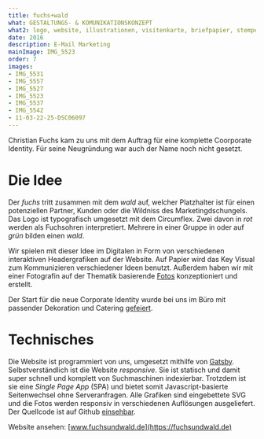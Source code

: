 ```yaml
---
title: fuchs+wald
what: GESTALTUNGS- & KOMUNIKATIONSKONZEPT
what2: logo, website, illustrationen, visitenkarte, briefpapier, stempel, t-shirt
date: 2016
description: E-Mail Marketing
mainImage: IMG_5523
order: 7
images:
- IMG_5531
- IMG_5557
- IMG_5527
- IMG_5523
- IMG_5537
- IMG_5542
- 11-03-22-25-DSC06097
---
```


Christian Fuchs kam zu uns mit dem Auftrag für eine komplette Coorporate Identity. Für seine Neugründung war auch der Name noch nicht gesetzt.

# Die Idee
Der *fuchs* tritt zusammen mit dem *wald* auf, welcher Platzhalter ist für einen potenziellen Partner, Kunden oder die Wildniss des Marketingdschungels. Das Logo ist typografisch umgesetzt mit dem Circumflex. Zwei davon in *rot* werden als Fuchsohren interpretiert. Mehrere in einer Gruppe in oder auf *grün* bilden einen *wald*.

Wir spielen mit dieser Idee im Digitalen in Form von verschiedenen interaktiven Headergrafiken auf der Website. Auf Papier wird das Key Visual zum Kommunizieren verschiedener Ideen benutzt. Außerdem haben wir mit einer Fotografin auf der Thematik basierende [Fotos](/neuigkeiten/fotos-fuchs/) konzeptioniert und erstellt.

Der Start für die neue Corporate Identity wurde bei uns im Büro mit passender Dekoration und Catering [gefeiert](/neuigkeiten/fuchs-launch/).

# Technisches
Die Website ist programmiert von uns, umgesetzt mithilfe von [Gatsby](https://github.com/gatsbyjs/gatsby). Selbstverständlich ist die Website *responsive*. Sie ist statisch und damit super schnell und komplett von Suchmaschinen indexierbar. Trotzdem ist sie eine *Single Page App* (SPA) und bietet somit Javascript-basierte Seitenwechsel ohne Serveranfragen. Alle Grafiken sind eingebettete SVG und die Fotos werden responsiv in verschiedenen Auflösungen ausgeliefert. Der Quellcode ist auf Github [einsehbar](https://github.com/timurc/cf-website).

Website ansehen: [www.fuchsundwald.de](https://fuchsundwald.de)